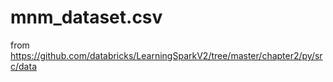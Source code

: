 # mnm_dataset.csv
from https://github.com/databricks/LearningSparkV2/tree/master/chapter2/py/src/data